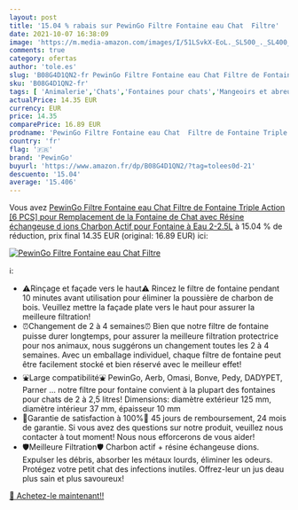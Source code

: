 ```yaml
---
layout: post
title: '15.04 % rabais sur PewinGo Filtre Fontaine eau Chat  Filtre'
date: 2021-10-07 16:38:09
image: 'https://m.media-amazon.com/images/I/51LSvkX-EoL._SL500_._SL400_.jpg'
comments: true
category: ofertas
author: 'tole.es'
slug: 'B08G4D1QN2-fr PewinGo Filtre Fontaine eau Chat Filtre de Fontaine Triple...'
sku: 'B08G4D1QN2-fr'
tags: [ 'Animalerie','Chats','Fontaines pour chats','Mangeoirs et abreuvoirs pour chats','pewingo', ]
actualPrice: 14.35 EUR
currency: EUR
price: 14.35
comparePrice: 16.89 EUR
prodname: 'PewinGo Filtre Fontaine eau Chat  Filtre de Fontaine Triple Action [6 PCS] pour Remplacement de la Fontaine de Chat avec Résine échangeuse d ions  Charbon Actif pour Fontaine à Eau 2-2.5L'
country: 'fr'
flag: '🇫🇷'
brand: 'PewinGo'
buyurl: 'https://www.amazon.fr/dp/B08G4D1QN2/?tag=tolees0d-21'
descuento: '15.04'
average: '15.406'
---
```


Vous avez [PewinGo Filtre Fontaine eau Chat  Filtre de Fontaine Triple Action [6 PCS] pour Remplacement de la Fontaine de Chat avec Résine échangeuse d ions  Charbon Actif pour Fontaine à Eau 2-2.5L](https://www.amazon.fr/dp/B08G4D1QN2/?tag=tolees0d-21)  à  15.04 % de réduction, prix final  14.35 EUR (original: 16.89 EUR) ici:

[![PewinGo Filtre Fontaine eau Chat  Filtre](https://m.media-amazon.com/images/I/51LSvkX-EoL._SL500_._SL400_.jpg)](https://www.amazon.fr/dp/B08G4D1QN2/?tag=tolees0d-21)

ℹ️:

- ⚠️Rinçage et façade vers le haut⚠️ Rincez le filtre de fontaine pendant 10 minutes avant utilisation pour éliminer la poussière de charbon de bois. Veuillez mettre la façade plate vers le haut pour assurer la meilleure filtration!
- ⏰Changement de 2 à 4 semaines⏰ Bien que notre filtre de fontaine puisse durer longtemps, pour assurer la meilleure filtration protectrice pour nos animaux, nous suggérons un changement toutes les 2 à 4 semaines. Avec un emballage individuel, chaque filtre de fontaine peut être facilement stocké et bien réservé avec le meilleur effet!
- ⛲Large compatibilité⛲ PewinGo, Aerb, Omasi, Bonve, Pedy, DADYPET, Parner ... notre filtre pour fontaine convient à la plupart des fontaines pour chats de 2 à 2,5 litres! Dimensions: diamètre extérieur 125 mm, diamètre intérieur 37 mm, épaisseur 10 mm
- 💌Garantie de satisfaction à 100%💌 45 jours de remboursement, 24 mois de garantie. Si vous avez des questions sur notre produit, veuillez nous contacter à tout moment! Nous nous efforcerons de vous aider!
- 🛡️Meilleure Filtration🛡️ Charbon actif + résine échangeuse dions. Expulser les débris, absorber les métaux lourds, éliminer les odeurs. Protégez votre petit chat des infections inutiles. Offrez-leur un jus deau plus sain et plus savoureux!

[🛒 Achetez-le maintenant!!](https://www.amazon.fr/dp/B08G4D1QN2/?tag=tolees0d-21)
